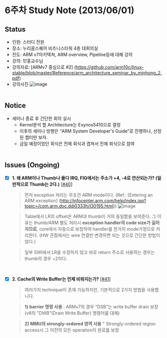 # 6주차 Study Note (2013/06/01)

## Status
 - 인원: 스터디 전원
 - 장소: 누리꿈스퀘어 비즈니스타워 4층 대회의실
 - 진도: ARM v7아키텍쳐, ARM overview, Pipeline등에 대해 강의
 - 강의: 민홍교수님
 - 강의자료: [ARMv7 중심으로 #2] (https://github.com/arm10c/linux-stable/blob/master/Reference/arm_architecture_seminar_by_minhong_2.pdf)
 - 강의사진
 ![image](https://github.com/arm10c/linux-stable/blob/master/Reference/Breakdown/Figures/006_DSC00563.jpg) <br  /> <br  />

## Notice
 - 세미나 종료 후 간단한 회의 실시
   - Kernel분석 할 Architecture는 Exynos5410으로 결정
   - 이후의 세미나 방향은 “ARM System Developer's Guide”로 진행하나, 선정된 챕터만 보자.
   - 금일 예정이었던 회식은 전체 회식과 겹쳐서 전체 회식으로 참여  <br  /> <br  />

## Issues (Ongoing)
- [x] **1. 왜 ARM이나 Thumb나 둘다 IRQ, FIQ에서는 주소가 +4, -4로 연산되는가? (일반적으로 Thumb는 2다.)** 
[[#40]](https://github.com/arm10c/linux-stable/issues/40)
    > 먼저 exception 처리는 무조건 ARM mode이다. (Ref.: [Entering an ARM exception] (http://infocenter.arm.com/help/index.jsp?topic=/com.arm.doc.ddi0333h/I30195.html))
![image](https://cloud.githubusercontent.com/assets/4760134/14403406/2268cbce-fe90-11e5-8c04-88968a6d8767.png)

    > Table에서 LR의 offset은 ARM과 thumb이 거의 동일함을 보여준다. 그 이유는 thumb/ARM 별도 처리시 **exception handler의 code size가 길어지므로**, core에서 자동으로 보정하여 handler를 한가지 mode가정으로 처리한다. (HW 관점에서는  wire 연결만 변경하면 되는 것으로 간단한 방법이었다.)

    > 일부 SWI에서 LR을 수정하지 않고 바로 return 주소로 사용하는 경우는 thumb의 경우 +2이다.

  <br />
- [x] **2. Cache의 Write Buffer는 언제 비워지는가?** 
[[#41]](https://github.com/arm10c/linux-stable/issues/41)
    > 여러가지 technique이 존재 가능하지만, 기본적으로 2가지 방법을 사용합니다.

    > **1) barrier 명령 사용** 
    > : ARMv7의 경우 “DSB”는 write buffer drain 보장 (v6의 "DWB"(Drain Write Buffer) 명령어를 대체)

    > **2) MMU의 strongly-ordered 영역 사용**
    > " Strongly-ordered region access시 그 이전의 모든 operation이 완료를 보장


